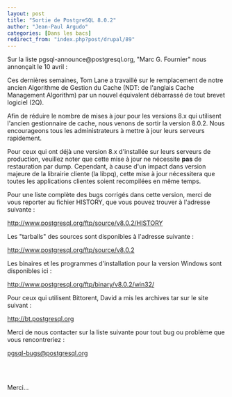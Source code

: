 ```yaml
---
layout: post
title: "Sortie de PostgreSQL 8.0.2"
author: "Jean-Paul Argudo"
categories: [Dans les bacs]
redirect_from: "index.php?post/drupal/89"
---
```



<p></p>

<!--more-->


<p>Sur la liste pgsql-announce@postgresql.org, "Marc G. Fournier" nous annonçait le 10 avril&nbsp;:</p>

<p>

Ces dernières semaines, Tom Lane a travaillé sur le remplacement de notre ancien Algorithme de Gestion du Cache (NDT: de l'anglais Cache Management Algorithm) par un nouvel équivalent débarrassé de tout brevet logiciel (2Q).

</p>

<p>

Afin de réduire le nombre de mises à jour pour les versions 8.x qui utilisent l'ancien gestionnaire de cache, nous venons de sortir la version 8.0.2. Nous encourageons tous les administrateurs à mettre à jour leurs serveurs rapidement.

</p>

<p>

Pour ceux qui ont déjà une version 8.x d'installée sur leurs serveurs de production, veuillez noter que cette mise à jour ne nécessite <strong>pas</strong> de restauration par dump. Cependant, à cause d'un impact dans version majeure de la librairie cliente (la libpq), cette mise à jour nécessitera que toutes les applications clientes soient recompilées en même temps.

</p>

<p>

Pour une liste complète des bugs corrigés dans cette version, merci de vous reporter au fichier HISTORY, que vous pouvez trouver à l'adresse suivante&nbsp;:<br />

<a href="http://www.postgresql.org/ftp/source/v8.0.2/HISTORY">

http://www.postgresql.org/ftp/source/v8.0.2/HISTORY</a>

</p>

<p>Les "tarballs" des sources sont disponibles à l'adresse suivante&nbsp;:<br />

<a href="http://www.postgresql.org/ftp/source/v8.0.2">

http://www.postgresql.org/ftp/source/v8.0.2</a>

</p>

<p>Les binaires et les programmes d'installation pour la version Windows sont disponibles ici&nbsp;:<br />

<a href="http://www.postgresql.org/ftp/binary/v8.0.2/win32/">

http://www.postgresql.org/ftp/binary/v8.0.2/win32/</a>

</p>

<p>Pour ceux qui utilisent Bittorent, David a mis les archives tar sur le site suivant&nbsp;:<br />

<a href="http://bt.postgresql.org">http://bt.postgresql.org</a>

</p>

<p>Merci de nous contacter sur la liste suivante pour tout bug ou problème que vous rencontreriez&nbsp;:<br />

<a href="mailto:pgsql-bugs@postgresql.org">

pgsql-bugs@postgresql.org</a>

<br /><br />

Merci...</p>